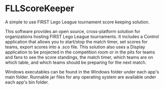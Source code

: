FLLScoreKeeper
==============

A simple to use FIRST Lego League tournament score keeping solution.

This software provides an open source, cross-platform solution for
organizations hosting FIRST Lego League tournaments. It includes a
Control application that allows you to start/stop the match timer,
set scores for teams, export scores into a .sco file. This solution
also uses a Display application to be projected in the competition
room or in the pits for teams and fans to see the score standings, 
the match timer, which teams are on which table, and which teams
should be preparing for the next match.

Windows executables can be found in the Windows folder under each
app's main folder. Runnable jar files for any operating system are
available under each app's bin folder.